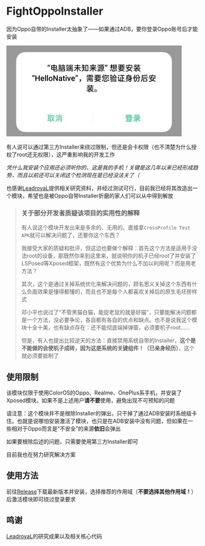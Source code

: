 # FightOppoInstaller

因为Oppo自带的Installer太抽象了——如果通过ADB，要你登录Oppo账号后才能安装

![图源LeadroyaL](img/sample.jpg)

有人说可以通过第三方Installer来绕过限制，但还是会卡权限（也不清楚为什么授权了root还无权限），这严重影响我的开发工作

_凭什么我安装个应用还必须听你的，这是我的手机！关键是这几年以来已经形成趋势，而且以前还可以关闭这个检测现在是已经没法关了（_

也感谢[LeadroyaL](https://leadroyal.cn/p/1151/)提供相关研究资料，并经过测试可行，目前我已经将其改造出一个模块，希望也是被Oppo自带Installer折磨的家人们可以从中得到解放

> ### 关于部分开发者质疑该项目的实用性的解释
> 
> 有人说这个模块开发出来是多余的、无用的。直接拿```CrossProfile Test APK```就可以解决问题了，还要你这个东西？
> 
> 我接受大家的质疑和批评，但这边也要做个解释：首先这个方法是适用于没法root的设备，那既然你来到这里来，就说明你的机子已经root了并安装了LSPosed等Xposed框架，既然有这个优势为什么不加以利用呢？而是用老方法？
> 
> 其次，这个是通过关掉系统优化来解决问题的，顾名思义关掉这个东西有什么负面效果是懂得都懂的，而且也不是每个人都喜欢关掉后的原生毛坯房样式
> 
> 邓小平也说过了“不管黑猫白猫，能捉老鼠的就是好猫”，只要能解决问题都是一个方法，没必要争论，各自都有各自的优点和缺点。也不是说我这个模块十全十美，也有缺点存在：还不能彻底端掉弹窗，必须要机子root……
> 
> 但是，有人也提出比较逆天的方法：直接禁用系统自带的Installer，**这个是不能做的会使机子成砖，因为这是系统的关键组件！（已亲身经历）**，这个就必须要抵制了

## 使用限制

该模块仅限于使用ColorOS的Oppo、Realme、OnePlus系手机，并安装了Xposed模块。如果不是上述用户**请不要**使用，避免出现不可预知的问题

请注意：这个模块并不是根除Installer的弹出，只干掉了通过ADB安装时系统级卡住。也就是说哪怕安装激活了模块，也只是在ADB安装中没有问题，但如果在一些相对于Oppo而言是“不安全”的来源**依旧**会弹出

如果要根除后述的问题，只需要使用第三方Installer即可

目前我也在努力研究解决方案

## 使用方法

前往[Release](https://github.com/250king/FightOppoInstaller/releases/latest)下载最新版本并安装，选择推荐的作用域（**不要选择其他作用域！**）后激活模块即可绕过登录要求

## 鸣谢

[LeadroyaL](https://leadroyal.cn/p/1151/)的研究成果以及相关核心代码
